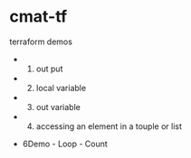 # cmat-tf
terraform demos 
- 1. out put 
- 2. local variable 
- 3. out variable 
- 4. accessing an element in a touple or list 

- 6Demo - Loop - Count 
